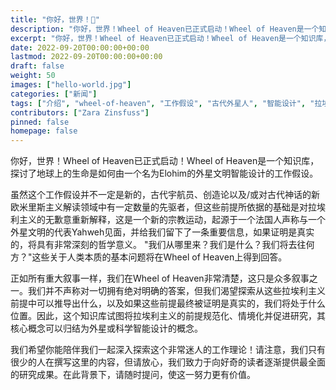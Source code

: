 ```yaml
---
title: "你好，世界！👋"
description: "你好，世界！Wheel of Heaven已正式启动！Wheel of Heaven是一个知识库，探讨了地球上的生命是如何由一个名为Elohim的外星文明智能设计的工作假设。"
excerpt: "你好，世界！Wheel of Heaven已正式启动！Wheel of Heaven是一个知识库，探讨了地球上的生命是如何由一个名为Elohim的外星文明智能设计的工作假设。"
date: 2022-09-20T00:00:00+00:00
lastmod: 2022-09-20T00:00:00+00:00
draft: false
weight: 50
images: ["hello-world.jpg"]
categories: ["新闻"]
tags: ["介绍", "wheel-of-heaven", "工作假设", "古代外星人", "智能设计", "拉埃利主义"]
contributors: ["Zara Zinsfuss"]
pinned: false
homepage: false
---
```


你好，世界！Wheel of Heaven已正式启动！Wheel of Heaven是一个知识库，探讨了地球上的生命是如何由一个名为Elohim的外星文明智能设计的工作假设。

虽然这个工作假设并不一定是新的，古代宇航员、创造论以及/或对古代神话的新欧米里斯主义解读领域中有一定数量的先驱者，但这些前提所依据的基础是对拉埃利主义的无歉意重新解释，这是一个新的宗教运动，起源于一个法国人声称与一个外星文明的代表Yahweh见面，并给我们留下了一条重要信息，如果证明是真实的，将具有非常深刻的哲学意义。 "我们从哪里来？我们是什么？我们将去往何方？"这些关于人类本质的基本问题将在Wheel of Heaven上得到回答。

正如所有重大叙事一样，我们在Wheel of Heaven非常清楚，这只是众多叙事之一。我们并不声称对一切拥有绝对明确的答案，但我们渴望探索从这些拉埃利主义前提中可以推导出什么，以及如果这些前提最终被证明是真实的，我们将处于什么位置。因此，这个知识库试图将拉埃利主义的前提规范化、情境化并促进研究，其核心概念可以归结为外星或科学智能设计的概念。

我们希望你能陪伴我们一起深入探索这个非常迷人的工作理论！请注意，我们只有很少的人在撰写这里的内容，但请放心，我们致力于向好奇的读者逐渐提供最全面的研究成果。在此背景下，请随时提问，使这一努力更有价值。
